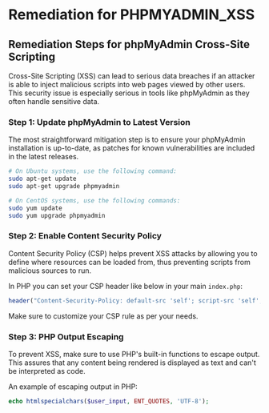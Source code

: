 # Remediation for PHPMYADMIN_XSS

## Remediation Steps for phpMyAdmin Cross-Site Scripting

Cross-Site Scripting (XSS) can lead to serious data breaches if an attacker is able to inject malicious scripts into web pages viewed by other users. This security issue is especially serious in tools like phpMyAdmin as they often handle sensitive data.

### Step 1: Update phpMyAdmin to Latest Version

The most straightforward mitigation step is to ensure your phpMyAdmin installation is up-to-date, as patches for known vulnerabilities are included in the latest releases.

```bash
# On Ubuntu systems, use the following command:
sudo apt-get update
sudo apt-get upgrade phpmyadmin
```

```bash
# On CentOS systems, use the following commands:
sudo yum update
sudo yum upgrade phpmyadmin
```

### Step 2: Enable Content Security Policy

Content Security Policy (CSP) helps prevent XSS attacks by allowing you to define where resources can be loaded from, thus preventing scripts from malicious sources to run.

In PHP you can set your CSP header like below in your main `index.php`:

```php
header("Content-Security-Policy: default-src 'self'; script-src 'self';");
```

Make sure to customize your CSP rule as per your needs.

### Step 3: PHP Output Escaping

To prevent XSS, make sure to use PHP's built-in functions to escape output. This assures that any content being rendered is displayed as text and can't be interpreted as code.

An example of escaping output in PHP:

```php
echo htmlspecialchars($user_input, ENT_QUOTES, 'UTF-8');
```